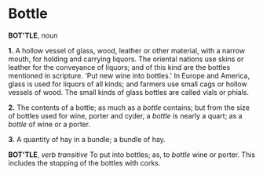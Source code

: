 # Bottle

**BOT'TLE**, _noun_

**1.** A hollow vessel of glass, wood, leather or other material, with a narrow mouth, for holding and carrying liquors. The oriental nations use skins or leather for the conveyance of liquors; and of this kind are the bottles mentioned in scripture. 'Put new wine into bottles.' In Europe and America, glass is used for liquors of all kinds; and farmers use small cags or hollow vessels of wood. The small kinds of glass bottles are called vials or phials.

**2.** The contents of a bottle; as much as a _bottle_ contains; but from the size of bottles used for wine, porter and cyder, a _bottle_ is nearly a quart; as a _bottle_ of wine or a porter.

**3.** A quantity of hay in a bundle; a bundle of hay.

**BOT'TLE**, _verb transitive_ To put into bottles; as, to _bottle_ wine or porter. This includes the stopping of the bottles with corks.